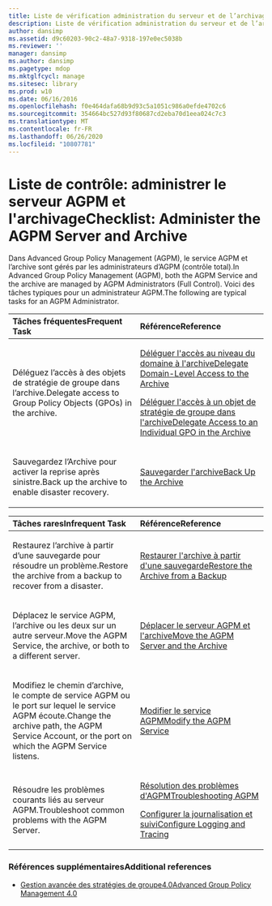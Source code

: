 ```yaml
---
title: Liste de vérification administration du serveur et de l’archivage AGPM
description: Liste de vérification administration du serveur et de l’archivage AGPM
author: dansimp
ms.assetid: d9c60203-90c2-48a7-9318-197e0ec5038b
ms.reviewer: ''
manager: dansimp
ms.author: dansimp
ms.pagetype: mdop
ms.mktglfcycl: manage
ms.sitesec: library
ms.prod: w10
ms.date: 06/16/2016
ms.openlocfilehash: f0e464dafa68b9d93c5a1051c986a0efde4702c6
ms.sourcegitcommit: 354664bc527d93f80687cd2eba70d1eea024c7c3
ms.translationtype: MT
ms.contentlocale: fr-FR
ms.lasthandoff: 06/26/2020
ms.locfileid: "10807781"
---
```

# <span data-ttu-id="255e9-103">Liste de contrôle: administrer le serveur AGPM et l'archivage</span><span class="sxs-lookup"><span data-stu-id="255e9-103">Checklist: Administer the AGPM Server and Archive</span></span>


<span data-ttu-id="255e9-104">Dans Advanced Group Policy Management (AGPM), le service AGPM et l’archive sont gérés par les administrateurs d’AGPM (contrôle total).</span><span class="sxs-lookup"><span data-stu-id="255e9-104">In Advanced Group Policy Management (AGPM), both the AGPM Service and the archive are managed by AGPM Administrators (Full Control).</span></span> <span data-ttu-id="255e9-105">Voici des tâches typiques pour un administrateur AGPM.</span><span class="sxs-lookup"><span data-stu-id="255e9-105">The following are typical tasks for an AGPM Administrator.</span></span>

<table>
<colgroup>
<col width="50%" />
<col width="50%" />
</colgroup>
<thead>
<tr class="header">
<th align="left"><span data-ttu-id="255e9-106">Tâches fréquentes</span><span class="sxs-lookup"><span data-stu-id="255e9-106">Frequent Task</span></span></th>
<th align="left"><span data-ttu-id="255e9-107">Référence</span><span class="sxs-lookup"><span data-stu-id="255e9-107">Reference</span></span></th>
</tr>
</thead>
<tbody>
<tr class="odd">
<td align="left"><p><span data-ttu-id="255e9-108">Déléguez l’accès à des objets de stratégie de groupe dans l’archive.</span><span class="sxs-lookup"><span data-stu-id="255e9-108">Delegate access to Group Policy Objects (GPOs) in the archive.</span></span></p></td>
<td align="left"><p><a href="delegate-domain-level-access-to-the-archive-agpm40.md" data-raw-source="[Delegate Domain-Level Access to the Archive](delegate-domain-level-access-to-the-archive-agpm40.md)"><span data-ttu-id="255e9-109">Déléguer l'accès au niveau du domaine à l'archive</span><span class="sxs-lookup"><span data-stu-id="255e9-109">Delegate Domain-Level Access to the Archive</span></span></a></p>
<p><a href="delegate-access-to-an-individual-gpo-in-the-archive-agpm40.md" data-raw-source="[Delegate Access to an Individual GPO in the Archive](delegate-access-to-an-individual-gpo-in-the-archive-agpm40.md)"><span data-ttu-id="255e9-110">Déléguer l'accès à un objet de stratégie de groupe dans l'archive</span><span class="sxs-lookup"><span data-stu-id="255e9-110">Delegate Access to an Individual GPO in the Archive</span></span></a></p></td>
</tr>
<tr class="even">
<td align="left"><p><span data-ttu-id="255e9-111">Sauvegardez l’Archive pour activer la reprise après sinistre.</span><span class="sxs-lookup"><span data-stu-id="255e9-111">Back up the archive to enable disaster recovery.</span></span></p></td>
<td align="left"><p><a href="back-up-the-archive-agpm40.md" data-raw-source="[Back Up the Archive](back-up-the-archive-agpm40.md)"><span data-ttu-id="255e9-112">Sauvegarder l'archive</span><span class="sxs-lookup"><span data-stu-id="255e9-112">Back Up the Archive</span></span></a></p></td>
</tr>
</tbody>
</table>

 

<table>
<colgroup>
<col width="50%" />
<col width="50%" />
</colgroup>
<thead>
<tr class="header">
<th align="left"><span data-ttu-id="255e9-113">Tâches rares</span><span class="sxs-lookup"><span data-stu-id="255e9-113">Infrequent Task</span></span></th>
<th align="left"><span data-ttu-id="255e9-114">Référence</span><span class="sxs-lookup"><span data-stu-id="255e9-114">Reference</span></span></th>
</tr>
</thead>
<tbody>
<tr class="odd">
<td align="left"><p><span data-ttu-id="255e9-115">Restaurez l’archive à partir d’une sauvegarde pour résoudre un problème.</span><span class="sxs-lookup"><span data-stu-id="255e9-115">Restore the archive from a backup to recover from a disaster.</span></span></p></td>
<td align="left"><p><a href="restore-the-archive-from-a-backup-agpm40.md" data-raw-source="[Restore the Archive from a Backup](restore-the-archive-from-a-backup-agpm40.md)"><span data-ttu-id="255e9-116">Restaurer l'archive à partir d'une sauvegarde</span><span class="sxs-lookup"><span data-stu-id="255e9-116">Restore the Archive from a Backup</span></span></a></p></td>
</tr>
<tr class="even">
<td align="left"><p><span data-ttu-id="255e9-117">Déplacez le service AGPM, l’archive ou les deux sur un autre serveur.</span><span class="sxs-lookup"><span data-stu-id="255e9-117">Move the AGPM Service, the archive, or both to a different server.</span></span></p></td>
<td align="left"><p><a href="move-the-agpm-server-and-the-archive-agpm40.md" data-raw-source="[Move the AGPM Server and the Archive](move-the-agpm-server-and-the-archive-agpm40.md)"><span data-ttu-id="255e9-118">Déplacer le serveur AGPM et l'archive</span><span class="sxs-lookup"><span data-stu-id="255e9-118">Move the AGPM Server and the Archive</span></span></a></p></td>
</tr>
<tr class="odd">
<td align="left"><p><span data-ttu-id="255e9-119">Modifiez le chemin d’archive, le compte de service AGPM ou le port sur lequel le service AGPM écoute.</span><span class="sxs-lookup"><span data-stu-id="255e9-119">Change the archive path, the AGPM Service Account, or the port on which the AGPM Service listens.</span></span></p></td>
<td align="left"><p><a href="modify-the-agpm-service-agpm40.md" data-raw-source="[Modify the AGPM Service](modify-the-agpm-service-agpm40.md)"><span data-ttu-id="255e9-120">Modifier le service AGPM</span><span class="sxs-lookup"><span data-stu-id="255e9-120">Modify the AGPM Service</span></span></a></p></td>
</tr>
<tr class="even">
<td align="left"><p><span data-ttu-id="255e9-121">Résoudre les problèmes courants liés au serveur AGPM.</span><span class="sxs-lookup"><span data-stu-id="255e9-121">Troubleshoot common problems with the AGPM Server.</span></span></p></td>
<td align="left"><p><a href="troubleshooting-agpm-agpm40.md" data-raw-source="[Troubleshooting AGPM](troubleshooting-agpm-agpm40.md)"><span data-ttu-id="255e9-122">Résolution des problèmes d'AGPM</span><span class="sxs-lookup"><span data-stu-id="255e9-122">Troubleshooting AGPM</span></span></a></p>
<p><a href="configure-logging-and-tracing-agpm40.md" data-raw-source="[Configure Logging and Tracing](configure-logging-and-tracing-agpm40.md)"><span data-ttu-id="255e9-123">Configurer la journalisation et suivi</span><span class="sxs-lookup"><span data-stu-id="255e9-123">Configure Logging and Tracing</span></span></a></p></td>
</tr>
</tbody>
</table>

 

### <span data-ttu-id="255e9-124">Références supplémentaires</span><span class="sxs-lookup"><span data-stu-id="255e9-124">Additional references</span></span>

-   [<span data-ttu-id="255e9-125">Gestion avancée des stratégies de groupe4.0</span><span class="sxs-lookup"><span data-stu-id="255e9-125">Advanced Group Policy Management 4.0</span></span>](advanced-group-policy-management-40.md)

 

 





